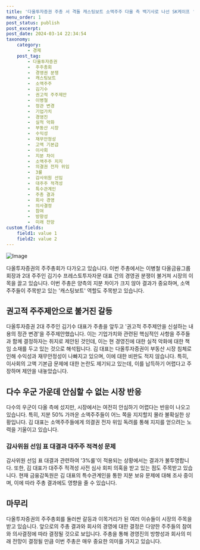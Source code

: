 ```yaml
---
title: '다올투자증권 주총 서 격돌 캐스팅보트 소액주주 다올 측 백기사로 나선 SK케이프 '
menu_order: 1
post_status: publish
post_excerpt: 
post_date: 2024-03-14 22:34:54
taxonomy:
    category:
        - 경제
    post_tag:
        - 다올투자증권
        -  주주총회
        -  경영권 분쟁
        -  캐스팅보트
        -  소액주주
        -  김기수
        -  권고적 주주제안
        -  이병철
        -  정관 변경
        -  기업가치
        -  경영진
        -  실적 악화
        -  부동산 시장
        -  수익성
        -  재무안정성
        -  고액 기본급
        -  이사회
        -  지분 차이
        -  소액주주 지지
        -  의결권 전자 위임
        -  3룰
        -  감사위원 선임
        -  대주주 적격성
        -  특수관계인
        -  주총 결과
        -  회사 경영
        -  의사결정
        -  참여
        -  방향성
        -  미래 전망
custom_fields:
    field1: value 1
    field2: value 2
---
```


![Image](https://imgnews.pstatic.net/image/366/2024/03/14/0000977709_001_20240314103901323.jpg?type=w647)

다올투자증권의 주주총회가 다가오고 있습니다. 이번 주총에서는 이병철 다올금융그룹 회장과 2대 주주인 김기수 프레스토투자자문 대표 간의 경영권 분쟁이 불거져 시장의 이목을 끌고 있습니다. 이번 주총은 양측의 지분 차이가 크지 않아 결과가 중요하며, 소액주주들이 주목받고 있는 '캐스팅보트' 역할도 주목받고 있습니다.
## 권고적 주주제안으로 불거진 갈등
다올투자증권 2대 주주인 김기수 대표가 주총을 앞두고 '권고적 주주제안을 신설하는 내용의 정관 변경'을 주주제안했습니다. 이는 기업가치와 관련된 핵심적인 사항을 주주들과 함께 결정하자는 취지로 제안된 것인데, 이는 현 경영진에 대한 실적 악화에 대한 책임 소재를 두고 있는 것으로 해석됩니다.
김 대표는 다올투자증권이 부동산 시장 침체로 인해 수익성과 재무안정성이 나빠지고 있으며, 이에 대한 비판도 적지 않습니다. 특히, 이사회의 고액 기본급 문제에 대한 논란도 제기되고 있는데, 이를 납득하기 어렵다고 주장하며 제안을 내놓았습니다.
## 다수 우군 가운데 안심할 수 없는 시장 반응
다수의 우군이 다올 측에 섰지만, 시장에서는 여전히 안심하기 어렵다는 반응이 나오고 있습니다. 특히, 지분 50% 가까운 소액주주들이 어느 쪽을 지지할지 몰라 불확실한 상황입니다. 김 대표는 소액주주들에게 의결권 전자 위임 독려를 통해 지지를 얻으려는 노력을 기울이고 있습니다.
### 감사위원 선임 표 대결과 대주주 적격성 문제
감사위원 선임 표 대결과 관련하여 '3%룰'이 적용되는 상황에서는 결과가 불투명합니다. 또한, 김 대표가 대주주 적격성 사전 심사 회피 의혹을 받고 있는 점도 주목받고 있습니다. 현재 금융감독원은 김 대표의 특수관계인을 통한 지분 보유 문제에 대해 조사 중이며, 이에 따라 주총 결과에도 영향을 줄 수 있습니다.
## 마무리
다올투자증권의 주주총회를 둘러싼 갈등과 이목거리가 된 여러 이슈들이 시장의 주목을 받고 있습니다. 앞으로의 주총 결과와 회사의 경영에 대한 결정은 다양한 주주들의 참여와 의사결정에 따라 결정될 것으로 보입니다. 주총을 통해 경영진의 방향성과 회사의 미래 전망이 결정될 만큼 이번 주총은 매우 중요한 의미를 가지고 있습니다.
